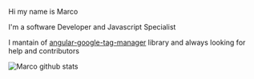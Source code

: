 Hi my name is Marco

I'm a software Developer and Javascript Specialist

I mantain of [angular-google-tag-manager](https://github.com/mzuccaroli/angular-google-tag-manager) library and always looking for help and contributors


![Marco github stats](https://github-readme-stats.vercel.app/api?username=mzuccaroli&show_icons=true&theme=tokyonight&show_owner=true)
